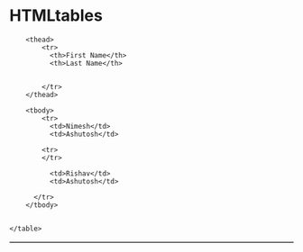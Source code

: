 # HTMLtables



<!DOCTYPE html>
<html lang="en">
<head>
    <meta charset="UTF-8">
    <meta http-equiv="X-UA-Compatible" content="IE=edge">
    <meta name="viewport" content="width=device-width, initial-scale=1.0">
    <title>Table</title>
</head>
<body>
     <table border='1'>
      

        <thead>
            <tr>
              <th>First Name</th>
              <th>Last Name</th>


            </tr>
        </thead>

        <tbody>
            <tr>
              <td>Nimesh</td>
              <td>Ashutosh</td>

            <tr>
            </tr>
               
              <td>Rishav</td>
              <td>Ashutosh</td>

          </tr>
        </tbody>


    </table>
    
</body>
</html>
